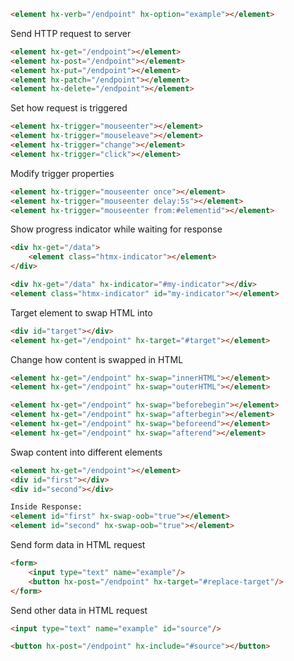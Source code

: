 ```html
<element hx-verb="/endpoint" hx-option="example"></element>
```

Send HTTP request to server
```html
<element hx-get="/endpoint"></element>
<element hx-post="/endpoint"></element>
<element hx-put="/endpoint"></element>
<element hx-patch="/endpoint"></element>
<element hx-delete="/endpoint"></element>
```

Set how request is triggered
```html
<element hx-trigger="mouseenter"></element>
<element hx-trigger="mouseleave"></element>
<element hx-trigger="change"></element>
<element hx-trigger="click"></element>
```

Modify trigger properties
```html
<element hx-trigger="mouseenter once"></element>
<element hx-trigger="mouseenter delay:5s"></element>
<element hx-trigger="mouseenter from:#elementid"></element>
```

Show progress indicator while waiting for response
```html
<div hx-get="/data">
    <element class="htmx-indicator"></element>
</div>

<div hx-get="/data" hx-indicator="#my-indicator"></div>
<element class="htmx-indicator" id="my-indicator"></element>
```

Target element to swap HTML into
```html
<div id="target"></div>
<element hx-get="/endpoint" hx-target="#target"></element>
```

Change how content is swapped in HTML
```html
<element hx-get="/endpoint" hx-swap="innerHTML"></element>
<element hx-get="/endpoint" hx-swap="outerHTML"></element>

<element hx-get="/endpoint" hx-swap="beforebegin"></element>
<element hx-get="/endpoint" hx-swap="afterbegin"></element>
<element hx-get="/endpoint" hx-swap="beforeend"></element>
<element hx-get="/endpoint" hx-swap="afterend"></element>
```

Swap content into different elements
```html
<element hx-get="/endpoint"></element>
<div id="first"></div>
<div id="second"></div>

Inside Response:
<element id="first" hx-swap-oob="true"></element>
<element id="second" hx-swap-oob="true"></element>
```

Send form data in HTML request
```html
<form>
    <input type="text" name="example"/>
    <button hx-post="/endpoint" hx-target="#replace-target"/>
</form>
```

Send other data in HTML request
```html
<input type="text" name="example" id="source"/>

<button hx-post="/endpoint" hx-include="#source"></button>
```
